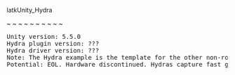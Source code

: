 latkUnity_Hydra

~ ~ ~ ~ ~ ~ ~ ~ ~ ~
<pre>
Unity version: 5.5.0
Hydra plugin version: ???
Hydra driver version: ???
Note: The Hydra example is the template for the other non-roomscale examples.
Potential: EOL. Hardware discontinued. Hydras capture fast gestures well but are unsuitable for detail work. Great VJ possibilities, however.
</pre>

